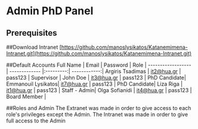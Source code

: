 # Admin PhD Panel
## Prerequisites

##Download Intranet
[https://github.com/manoslysikatos/Katanemimena-Intranet.git](https://github.com/manoslysikatos/Katanemimena-Intranet.git)

##Default Accounts
Full Name          | Email         | Password  | Role         |
------------------ | ------------- |:---------:| ------------:|
Argiris Tsadimas   | it2@hua.gr    | pass123   | Supervisor   |
John Doe           | it3@hua.gr    | pass123   | PhD Candidate|
Emmanouil Lysikatos| it7@hua.gr    | pass123   | PhD Candidate|
Liza Riga          | it1@hua.gr    | pass123   | Staff - Admin|
Olga Sofianidi     | it4@hua.gr    | pass123   | Board Member |

##Roles and Admin
The Extranet was made in order to give access to each role's privileges except the Admin. 
The Intranet was made in order to give full access to the Admin
